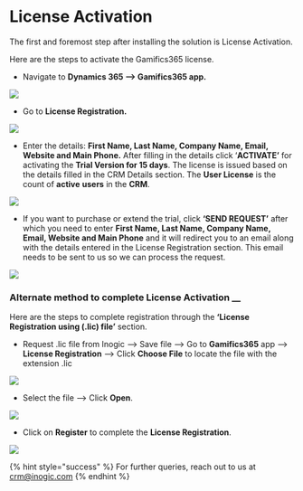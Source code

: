 # License Activation

The first and foremost step after installing the solution is License Activation.

Here are the steps to activate the Gamifics365 license.

* Navigate to **Dynamics 365 --> Gamifics365 app.**

![](<../../.gitbook/assets/Lic Reg\_0.png>)

* Go to **License Registration.**

![](<../../.gitbook/assets/Lic Reg\_1.png>)

* Enter the details: **First Name, Last Name, Company Name, Email, Website and Main Phone.** After filling in the details click ‘**ACTIVATE’** for activating the **Trial Version for 15 days**. The license is issued based on the details filled in the CRM Details section. The **User License** is the count of **active** **users** in the **CRM**. &#x20;

![](<../../.gitbook/assets/Lic Reg\_2 (1).png>)

* If you want to purchase or extend the trial, click **‘SEND REQUEST’** after which you need to enter **First Name, Last Name, Company Name, Email, Website and Main Phone** and it will redirect you to an email along with the details entered in the License Registration section. This email needs to be sent to us so we can process the request.

![](<../../.gitbook/assets/Lic Reg\_3.png>)

### Alternate method to complete License Activation __&#x20;

Here are the steps to complete registration through the **‘License Registration using (.lic) file’** section.

* Request .lic file from Inogic --> Save file --> Go to **Gamifics365** app --> **License Registration** --> Click **Choose File** to locate the file with the extension .lic

![](<../../.gitbook/assets/Lic Reg\_4.png>)

* Select the file --> Click **Open**.

![](<../../.gitbook/assets/Lic Reg\_5.png>)

* Click on **Register** to complete the **License Registration**.

![](<../../.gitbook/assets/Lic Reg\_6.png>)

{% hint style="success" %}
For further queries, reach out to us at [crm@inogic.com](mailto:crm@inogic.com)
{% endhint %}



